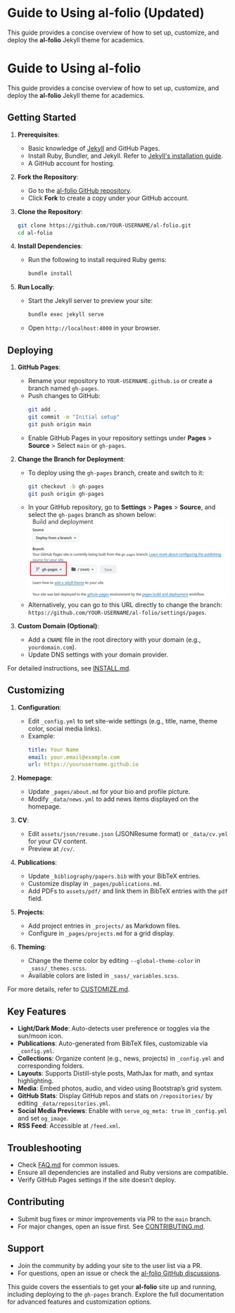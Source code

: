 # Guide to Using al-folio (Updated)

This guide provides a concise overview of how to set up, customize, and deploy the **al-folio** Jekyll theme for academics.

<xaiArtifact artifact_id="6b3bfad9-cb76-42b1-93bb-d99a72ce9dd3" artifact_version_id="efc27777-cf26-4d19-9603-5f795d5f055a" title="README.md" contentType="text/markdown">

# Guide to Using al-folio

This guide provides a concise overview of how to set up, customize, and deploy the **al-folio** Jekyll theme for academics.

## Getting Started

1. **Prerequisites**:
   - Basic knowledge of [Jekyll](https://jekyllrb.com/) and GitHub Pages.
   - Install Ruby, Bundler, and Jekyll. Refer to [Jekyll's installation guide](https://jekyllrb.com/docs/installation/).
   - A GitHub account for hosting.

2. **Fork the Repository**:
   - Go to the [al-folio GitHub repository](https://github.com/alshedivat/al-folio).
   - Click **Fork** to create a copy under your GitHub account.

3. **Clone the Repository**:
   ```bash
   git clone https://github.com/YOUR-USERNAME/al-folio.git
   cd al-folio
   ```

4. **Install Dependencies**:
   - Run the following to install required Ruby gems:
     ```bash
     bundle install
     ```

5. **Run Locally**:
   - Start the Jekyll server to preview your site:
     ```bash
     bundle exec jekyll serve
     ```
   - Open `http://localhost:4000` in your browser.

## Deploying

1. **GitHub Pages**:
   - Rename your repository to `YOUR-USERNAME.github.io` or create a branch named `gh-pages`.
   - Push changes to GitHub:
     ```bash
     git add .
     git commit -m "Initial setup"
     git push origin main
     ```
   - Enable GitHub Pages in your repository settings under **Pages** > **Source** > Select `main` or `gh-pages`.

2. **Change the Branch for Deployment**:
   - To deploy using the `gh-pages` branch, create and switch to it:
     ```bash
     git checkout -b gh-pages
     git push origin gh-pages
     ```
   - In your GitHub repository, go to **Settings** > **Pages** > **Source**, and select the `gh-pages` branch as shown below:
     ![GitHub Pages Branch Selection](/assets/img/deploy_page_branch.jpg)
   - Alternatively, you can go to this URL directly to change the branch: `https://github.com/YOUR-USERNAME/al-folio/settings/pages`.

3. **Custom Domain (Optional)**:
   - Add a `CNAME` file in the root directory with your domain (e.g., `yourdomain.com`).
   - Update DNS settings with your domain provider.

For detailed instructions, see [INSTALL.md](https://github.com/alshedivat/al-folio/blob/main/INSTALL.md).

## Customizing

1. **Configuration**:
   - Edit `_config.yml` to set site-wide settings (e.g., title, name, theme color, social media links).
   - Example:
     ```yaml
     title: Your Name
     email: your.email@example.com
     url: https://yourusername.github.io
     ```

2. **Homepage**:
   - Update `_pages/about.md` for your bio and profile picture.
   - Modify `_data/news.yml` to add news items displayed on the homepage.

3. **CV**:
   - Edit `assets/json/resume.json` (JSONResume format) or `_data/cv.yml` for your CV content.
   - Preview at `/cv/`.

4. **Publications**:
   - Update `_bibliography/papers.bib` with your BibTeX entries.
   - Customize display in `_pages/publications.md`.
   - Add PDFs to `assets/pdf/` and link them in BibTeX entries with the `pdf` field.

5. **Projects**:
   - Add project entries in `_projects/` as Markdown files.
   - Configure in `_pages/projects.md` for a grid display.

6. **Theming**:
   - Change the theme color by editing `--global-theme-color` in `_sass/_themes.scss`.
   - Available colors are listed in `_sass/_variables.scss`.

For more details, refer to [CUSTOMIZE.md](https://github.com/alshedivat/al-folio/blob/main/CUSTOMIZE.md).

## Key Features

- **Light/Dark Mode**: Auto-detects user preference or toggles via the sun/moon icon.
- **Publications**: Auto-generated from BibTeX files, customizable via `_config.yml`.
- **Collections**: Organize content (e.g., news, projects) in `_config.yml` and corresponding folders.
- **Layouts**: Supports Distill-style posts, MathJax for math, and syntax highlighting.
- **Media**: Embed photos, audio, and video using Bootstrap’s grid system.
- **GitHub Stats**: Display GitHub repos and stats on `/repositories/` by editing `_data/repositories.yml`.
- **Social Media Previews**: Enable with `serve_og_meta: true` in `_config.yml` and set `og_image`.
- **RSS Feed**: Accessible at `/feed.xml`.

## Troubleshooting

- Check [FAQ.md](https://github.com/alshedivat/al-folio/blob/main/FAQ.md) for common issues.
- Ensure all dependencies are installed and Ruby versions are compatible.
- Verify GitHub Pages settings if the site doesn’t deploy.

## Contributing

- Submit bug fixes or minor improvements via PR to the `main` branch.
- For major changes, open an issue first. See [CONTRIBUTING.md](https://github.com/alshedivat/al-folio/blob/main/CONTRIBUTING.md).

## Support

- Join the community by adding your site to the user list via a PR.
- For questions, open an issue or check the [al-folio GitHub discussions](https://github.com/alshedivat/al-folio/discussions).

This guide covers the essentials to get your **al-folio** site up and running, including deploying to the `gh-pages` branch. Explore the full documentation for advanced features and customization options.
